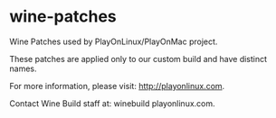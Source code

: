 wine-patches
============

Wine Patches used by PlayOnLinux/PlayOnMac project.

These patches are applied only to our custom build and have distinct names.

For more information, please visit: http://playonlinux.com.

Contact Wine Build staff at: winebuild <at> playonlinux.com.
